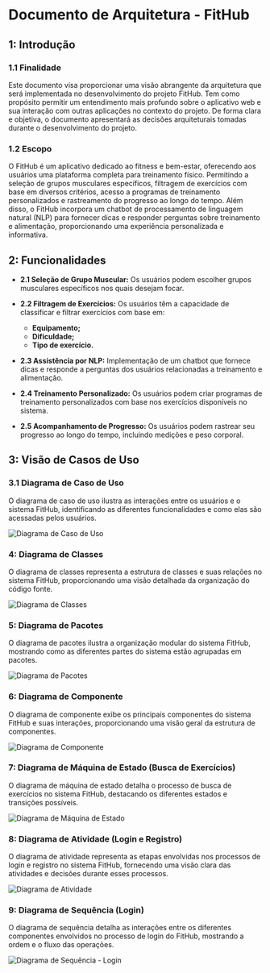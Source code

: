 
# Documento de Arquitetura - FitHub

## 1: Introdução

### 1.1 Finalidade

Este documento visa proporcionar uma visão abrangente da arquitetura que será implementada no desenvolvimento do projeto FitHub. Tem como propósito permitir um entendimento mais profundo sobre o aplicativo web e sua interação com outras aplicações no contexto do projeto. De forma clara e objetiva, o documento apresentará as decisões arquiteturais tomadas durante o desenvolvimento do projeto.

### 1.2 Escopo

O FitHub é um aplicativo dedicado ao fitness e bem-estar, oferecendo aos usuários uma plataforma completa para treinamento físico. Permitindo a seleção de grupos musculares específicos, filtragem de exercícios com base em diversos critérios, acesso a programas de treinamento personalizados e rastreamento do progresso ao longo do tempo. Além disso, o FitHub incorpora um chatbot de processamento de linguagem natural (NLP) para fornecer dicas e responder perguntas sobre treinamento e alimentação, proporcionando uma experiência personalizada e informativa.

## 2: Funcionalidades

-  **2.1 Seleção de Grupo Muscular:** Os usuários podem escolher grupos musculares específicos nos quais desejam focar.

- **2.2 Filtragem de Exercícios:** Os usuários têm a capacidade de classificar e filtrar exercícios com base em:
	- **Equipamento;**
	- **Dificuldade;**
	- **Tipo de exercício.**

- **2.3 Assistência por NLP:** Implementação de um chatbot que fornece dicas e responde a perguntas dos usuários relacionadas a treinamento e alimentação.

- **2.4 Treinamento Personalizado:** Os usuários podem criar programas de treinamento personalizados com base nos exercícios disponíveis no sistema.

- **2.5 Acompanhamento de Progresso:** Os usuários podem rastrear seu progresso ao longo do tempo, incluindo medições e peso corporal.

## 3: Visão de Casos de Uso

### 3.1 Diagrama de Caso de Uso

O diagrama de caso de uso ilustra as interações entre os usuários e o sistema FitHub, identificando as diferentes funcionalidades e como elas são acessadas pelos usuários.

![Diagrama de Caso de Uso](https://github.com/RochaGabriell/fithub-api/blob/main/docs/UML/Diagrama%20Caso%20de%20Uso.jpg?raw=true)

### 4: Diagrama de Classes

O diagrama de classes representa a estrutura de classes e suas relações no sistema FitHub, proporcionando uma visão detalhada da organização do código fonte.

![Diagrama de Classes](https://github.com/RochaGabriell/fithub-api/blob/main/docs/UML/ClassUML.png?raw=true)

### 5: Diagrama de Pacotes

O diagrama de pacotes ilustra a organização modular do sistema FitHub, mostrando como as diferentes partes do sistema estão agrupadas em pacotes.

![Diagrama de Pacotes](https://github.com/RochaGabriell/fithub-api/blob/main/docs/UML/Diagrama%20Pacotes.jpg?raw=true)

### 6: Diagrama de Componente

O diagrama de componente exibe os principais componentes do sistema FitHub e suas interações, proporcionando uma visão geral da estrutura de componentes.

![Diagrama de Componente](https://github.com/RochaGabriell/fithub-api/blob/main/docs/UML/Diagrama%20de%20Componente.jpg?raw=true)

### 7: Diagrama de Máquina de Estado (Busca de Exercícios)

O diagrama de máquina de estado detalha o processo de busca de exercícios no sistema FitHub, destacando os diferentes estados e transições possíveis.

![Diagrama de Máquina de Estado](https://github.com/RochaGabriell/fithub-api/blob/main/docs/UML/Diagrama%20de%20M%C3%A1quina%20de%20Estado.jpg?raw=true)

### 8: Diagrama de Atividade (Login e Registro)

O diagrama de atividade representa as etapas envolvidas nos processos de login e registro no sistema FitHub, fornecendo uma visão clara das atividades e decisões durante esses processos.

![Diagrama de Atividade](https://github.com/RochaGabriell/fithub-api/blob/main/docs/UML/Diagrama%20de%20Atividade.jpg?raw=true)

### 9: Diagrama de Sequência (Login)

O diagrama de sequência detalha as interações entre os diferentes componentes envolvidos no processo de login do FitHub, mostrando a ordem e o fluxo das operações.

![Diagrama de Sequência - Login](https://github.com/RochaGabriell/fithub-api/blob/main/docs/UML/Diagrama%20de%20Sequencia%20-%20Login.jpg?raw=true)